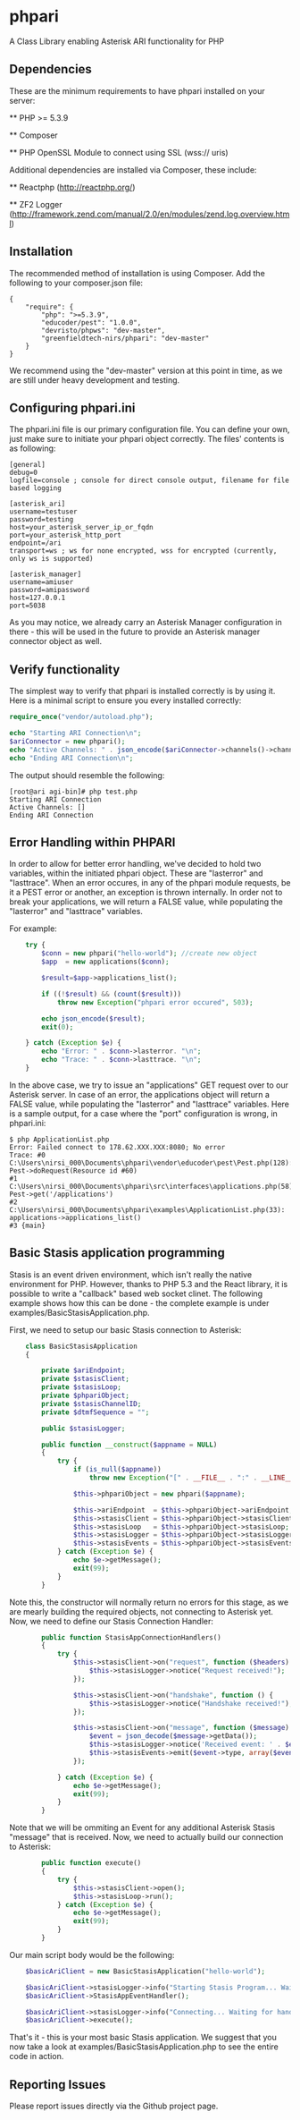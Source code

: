 phpari
======

A Class Library enabling Asterisk ARI functionality for PHP

Dependencies
------------
These are the minimum requirements to have phpari installed on your server:

** PHP >= 5.3.9

** Composer

** PHP OpenSSL Module to connect using SSL (wss:// uris)

Additional dependencies are installed via Composer, these include:

** Reactphp   (http://reactphp.org/)

** ZF2 Logger (http://framework.zend.com/manual/2.0/en/modules/zend.log.overview.html)

Installation
------------
The recommended method of installation is using Composer. Add the following to your composer.json file:

```
{
    "require": {
        "php": ">=5.3.9",
        "educoder/pest": "1.0.0",
        "devristo/phpws": "dev-master",
        "greenfieldtech-nirs/phpari": "dev-master"
    }
}
```

We recommend using the "dev-master" version at this point in time, as we are still under heavy development and testing.

Configuring phpari.ini
----------------------
The phpari.ini file is our primary configuration file. You can define your own, just make sure to initiate your phpari object correctly. 
The files' contents is as following:

```
[general]
debug=0
logfile=console ; console for direct console output, filename for file based logging

[asterisk_ari]
username=testuser
password=testing
host=your_asterisk_server_ip_or_fqdn
port=your_asterisk_http_port
endpoint=/ari
transport=ws ; ws for none encrypted, wss for encrypted (currently, only ws is supported)

[asterisk_manager]
username=amiuser
password=amipassword
host=127.0.0.1
port=5038
```

As you may notice, we already carry an Asterisk Manager configuration in there - this will be used in the future to provide
an Asterisk manager connector object as well.

Verify functionality
--------------------
The simplest way to verify that phpari is installed correctly is by using it. Here is a minimal script to ensure you every installed correctly:

```php
require_once("vendor/autoload.php");

echo "Starting ARI Connection\n";
$ariConnector = new phpari();
echo "Active Channels: " . json_encode($ariConnector->channels()->channel_list()) . "\n";
echo "Ending ARI Connection\n";

```

The output should resemble the following:

```
[root@ari agi-bin]# php test.php
Starting ARI Connection
Active Channels: []
Ending ARI Connection
```

Error Handling within PHPARI
--------------------
In order to allow for better error handling, we've decided to hold two variables, within the initiated phpari object. These are "lasterror" and "lasttrace". 
When an error occures, in any of the phpari module requests, be it a PEST error or another, an exception is thrown internally. In order not to break your applications,
we will return a FALSE value, while populating the "lasterror" and "lasttrace" variables.

For example:

```php
    try {
        $conn = new phpari("hello-world"); //create new object
        $app  = new applications($conn);

        $result=$app->applications_list();

        if ((!$result) && (count($result)))
            throw new Exception("phpari error occured", 503);

        echo json_encode($result);
        exit(0);

    } catch (Exception $e) {
        echo "Error: " . $conn->lasterror. "\n";
        echo "Trace: " . $conn->lasttrace. "\n";
    }
```

In the above case, we try to issue an "applications" GET request over to our Asterisk server. In case of an error, the 
applications object will return a FALSE value, while populating the "lasterror" and "lasttrace" variables. Here is a sample
output, for a case where the "port" configuration is wrong, in phpari.ini:

```
$ php ApplicationList.php
Error: Failed connect to 178.62.XXX.XXX:8080; No error
Trace: #0 C:\Users\nirsi_000\Documents\phpari\vendor\educoder\pest\Pest.php(128): Pest->doRequest(Resource id #60)
#1 C:\Users\nirsi_000\Documents\phpari\src\interfaces\applications.php(58): Pest->get('/applications')
#2 C:\Users\nirsi_000\Documents\phpari\examples\ApplicationList.php(33): applications->applications_list()
#3 {main}
```

Basic Stasis application programming
------------------------------------
Stasis is an event driven environment, which isn't really the native environment for PHP. However, thanks to PHP 5.3 and the React library, it is possible to write a "callback" based web socket clinet.
The following example shows how this can be done - the complete example is under examples/BasicStasisApplication.php.

First, we need to setup our basic Stasis connection to Asterisk:

```php
    class BasicStasisApplication
    {

        private $ariEndpoint;
        private $stasisClient;
        private $stasisLoop;
        private $phpariObject;
        private $stasisChannelID;
        private $dtmfSequence = "";

        public $stasisLogger;

        public function __construct($appname = NULL)
        {
            try {
                if (is_null($appname))
                    throw new Exception("[" . __FILE__ . ":" . __LINE__ . "] Stasis application name must be defined!", 500);

                $this->phpariObject = new phpari($appname);

                $this->ariEndpoint  = $this->phpariObject->ariEndpoint;
                $this->stasisClient = $this->phpariObject->stasisClient;
                $this->stasisLoop   = $this->phpariObject->stasisLoop;
                $this->stasisLogger = $this->phpariObject->stasisLogger;
                $this->stasisEvents = $this->phpariObject->stasisEvents;
            } catch (Exception $e) {
                echo $e->getMessage();
                exit(99);
            }
        }
```

Note this, the constructor will normally return no errors for this stage, as we are mearly building the required objects, not connecting to Asterisk yet.
Now, we need to define our Stasis Connection Handler:

```php
        public function StasisAppConnectionHandlers()
        {
            try {
                $this->stasisClient->on("request", function ($headers) {
                    $this->stasisLogger->notice("Request received!");
                });

                $this->stasisClient->on("handshake", function () {
                    $this->stasisLogger->notice("Handshake received!");
                });

                $this->stasisClient->on("message", function ($message) {
                    $event = json_decode($message->getData());
                    $this->stasisLogger->notice('Received event: ' . $event->type);
                    $this->stasisEvents->emit($event->type, array($event));
                });

            } catch (Exception $e) {
                echo $e->getMessage();
                exit(99);
            }
        }
```

Note that we will be ommiting an Event for any additional Asterisk Stasis "message" that is received. 
Now, we need to actually build our connection to Asterisk:

```php
        public function execute()
        {
            try {
                $this->stasisClient->open();
                $this->stasisLoop->run();
            } catch (Exception $e) {
                echo $e->getMessage();
                exit(99);
            }
        }
```

Our main script body would be the following:

```php
    $basicAriClient = new BasicStasisApplication("hello-world");

    $basicAriClient->stasisLogger->info("Starting Stasis Program... Waiting for handshake...");
    $basicAriClient->StasisAppEventHandler();

    $basicAriClient->stasisLogger->info("Connecting... Waiting for handshake...");
    $basicAriClient->execute();
```

That's it - this is your most basic Stasis application. We suggest that you now take a look at examples/BasicStasisApplication.php to see the entire code in action.

Reporting Issues
--------------------
Please report issues directly via the Github project page.
